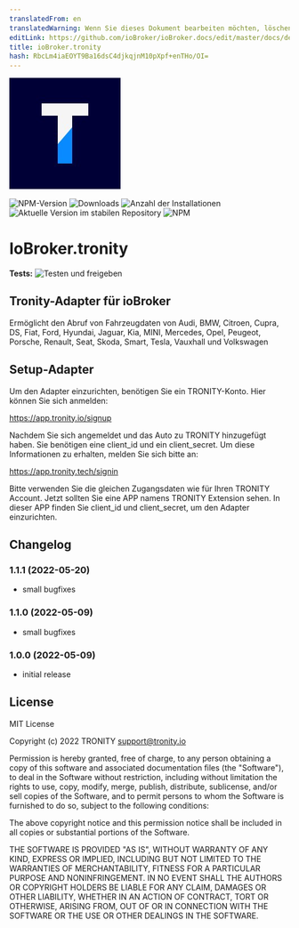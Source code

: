 ```yaml
---
translatedFrom: en
translatedWarning: Wenn Sie dieses Dokument bearbeiten möchten, löschen Sie bitte das Feld "translationsFrom". Andernfalls wird dieses Dokument automatisch erneut übersetzt
editLink: https://github.com/ioBroker/ioBroker.docs/edit/master/docs/de/adapterref/iobroker.tronity/README.md
title: ioBroker.tronity
hash: RbcLm4iaEOYT9Ba16dsC4djkqjnM10pXpf+enTHo/OI=
---
```

![Logo](../../../en/adapterref/iobroker.tronity/admin/tronity.png)

![NPM-Version](https://img.shields.io/npm/v/iobroker.tronity.svg)
![Downloads](https://img.shields.io/npm/dm/iobroker.tronity.svg)
![Anzahl der Installationen](https://iobroker.live/badges/tronity-installed.svg)
![Aktuelle Version im stabilen Repository](https://iobroker.live/badges/tronity-stable.svg)
![NPM](https://nodei.co/npm/iobroker.tronity.png?downloads=true)

# IoBroker.tronity
**Tests:** ![Testen und freigeben](https://github.com/tronity/ioBroker.tronity/workflows/Test%20and%20Release/badge.svg)

## Tronity-Adapter für ioBroker
Ermöglicht den Abruf von Fahrzeugdaten von Audi, BMW, Citroen, Cupra, DS, Fiat, Ford, Hyundai, Jaguar, Kia, MINI, Mercedes, Opel, Peugeot, Porsche, Renault, Seat, Skoda, Smart, Tesla, Vauxhall und Volkswagen

## Setup-Adapter
Um den Adapter einzurichten, benötigen Sie ein TRONITY-Konto. Hier können Sie sich anmelden:

https://app.tronity.io/signup

Nachdem Sie sich angemeldet und das Auto zu TRONITY hinzugefügt haben. Sie benötigen eine client_id und ein client_secret.
Um diese Informationen zu erhalten, melden Sie sich bitte an:

https://app.tronity.tech/signin

Bitte verwenden Sie die gleichen Zugangsdaten wie für Ihren TRONITY Account. Jetzt sollten Sie eine APP namens TRONITY Extension sehen. In dieser APP finden Sie client_id und client_secret, um den Adapter einzurichten.

## Changelog

<!--
	### **WORK IN PROGRESS**
-->

### 1.1.1 (2022-05-20)

-   small bugfixes

### 1.1.0 (2022-05-09)

-   small bugfixes

### 1.0.0 (2022-05-09)

-   initial release

## License

MIT License

Copyright (c) 2022 TRONITY <support@tronity.io>

Permission is hereby granted, free of charge, to any person obtaining a copy
of this software and associated documentation files (the "Software"), to deal
in the Software without restriction, including without limitation the rights
to use, copy, modify, merge, publish, distribute, sublicense, and/or sell
copies of the Software, and to permit persons to whom the Software is
furnished to do so, subject to the following conditions:

The above copyright notice and this permission notice shall be included in all
copies or substantial portions of the Software.

THE SOFTWARE IS PROVIDED "AS IS", WITHOUT WARRANTY OF ANY KIND, EXPRESS OR
IMPLIED, INCLUDING BUT NOT LIMITED TO THE WARRANTIES OF MERCHANTABILITY,
FITNESS FOR A PARTICULAR PURPOSE AND NONINFRINGEMENT. IN NO EVENT SHALL THE
AUTHORS OR COPYRIGHT HOLDERS BE LIABLE FOR ANY CLAIM, DAMAGES OR OTHER
LIABILITY, WHETHER IN AN ACTION OF CONTRACT, TORT OR OTHERWISE, ARISING FROM,
OUT OF OR IN CONNECTION WITH THE SOFTWARE OR THE USE OR OTHER DEALINGS IN THE
SOFTWARE.
